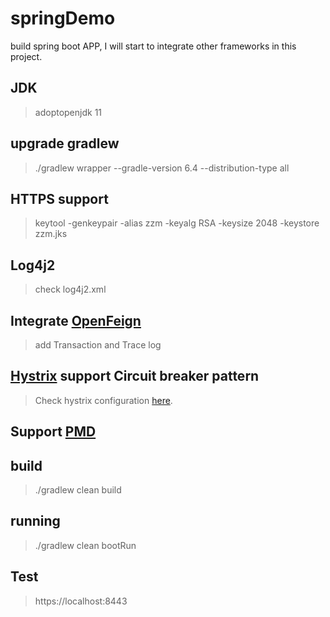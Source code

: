 # springDemo
build spring boot APP, I will start to integrate other frameworks in this project.

## JDK
> adoptopenjdk 11

## upgrade gradlew 
> ./gradlew wrapper --gradle-version 6.4 --distribution-type all

## HTTPS support
> keytool -genkeypair -alias zzm -keyalg RSA -keysize 2048 -keystore zzm.jks 

## Log4j2
> check log4j2.xml

## Integrate [OpenFeign](https://github.com/OpenFeign/feign)
> add Transaction and Trace log

## [Hystrix](https://github.com/Netflix/Hystrix) support Circuit breaker pattern
> Check hystrix configuration [here](https://github.com/Netflix/Hystrix/wiki/Configuration).

## Support [PMD](https://pmd.github.io/)


## build
> ./gradlew clean build

## running
> ./gradlew clean bootRun

## Test
> https://localhost:8443

